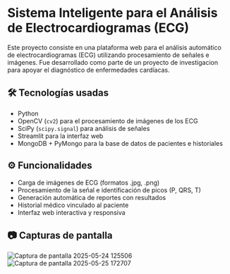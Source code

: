 # Sistema Inteligente para el Análisis de Electrocardiogramas (ECG)

Este proyecto consiste en una plataforma web para el análisis automático de electrocardiogramas (ECG) utilizando procesamiento de señales e imágenes. Fue desarrollado como parte de un proyecto de investigacion para apoyar el diagnóstico de enfermedades cardíacas.

## 🛠 Tecnologías usadas
- Python
- OpenCV (`cv2`) para el procesamiento de imágenes de los ECG
- SciPy (`scipy.signal`) para análisis de señales
- Streamlit para la interfaz web
- MongoDB + PyMongo para la base de datos de pacientes e historiales

## ⚙️ Funcionalidades
- Carga de imágenes de ECG (formatos .jpg, .png)
- Procesamiento de la señal e identificación de picos (P, QRS, T)
- Generación automática de reportes con resultados
- Historial médico vinculado al paciente
- Interfaz web interactiva y responsiva

## 📷 Capturas de pantalla
![Captura de pantalla 2025-05-24 125506](https://github.com/user-attachments/assets/ca7fca48-038c-46b5-adb4-5969b21b2128)
![Captura de pantalla 2025-05-25 172707](https://github.com/user-attachments/assets/39145956-396e-49dd-95fe-a708c27295c9)

